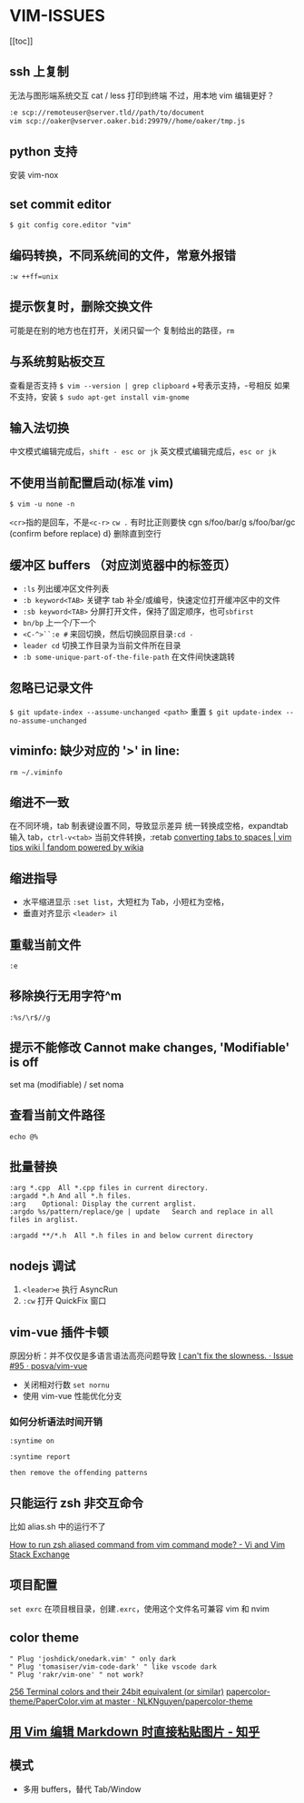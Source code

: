 # VIM-ISSUES
[[toc]]

## ssh 上复制

无法与图形端系统交互
cat / less 打印到终端
不过，用本地 vim 编辑更好？

```sh
:e scp://remoteuser@server.tld//path/to/document
vim scp://oaker@vserver.oaker.bid:29979//home/oaker/tmp.js
```

## python 支持

安装 vim-nox

## set commit editor

`$ git config core.editor "vim"`

## 编码转换，不同系统间的文件，常意外报错

`:w ++ff=unix`

## 提示恢复时，删除交换文件

可能是在别的地方也在打开，关闭只留一个
复制给出的路径，`rm`

## 与系统剪贴板交互

查看是否支持
`$ vim --version | grep clipboard` +号表示支持，-号相反
如果不支持，安装
`$ sudo apt-get install vim-gnome`

## 输入法切换

中文模式编辑完成后，`shift - esc or jk`
英文模式编辑完成后，`esc or jk`

## 不使用当前配置启动(标准 vim)

`$ vim -u none -n`

`<cr>`指的是回车，不是`<c-r>`
`cw .` 有时比正则要快
cgn
s/foo/bar/g
s/foo/bar/gc (confirm before replace)
d} 删除直到空行

## 缓冲区 buffers （对应浏览器中的标签页）

- `:ls` 列出缓冲区文件列表
- `:b keyword<TAB>` 关键字 tab 补全/或编号，快速定位打开缓冲区中的文件
- `:sb keyword<TAB>` 分屏打开文件，保持了固定顺序，也可`sbfirst`
- `bn/bp` 上一个/下一个
- ` <C-^>``:e # ` 来回切换，然后切换回原目录`:cd -`
- `leader cd` 切换工作目录为当前文件所在目录
- `:b some-unique-part-of-the-file-path` 在文件间快速跳转

## 忽略已记录文件

`$ git update-index --assume-unchanged <path>`
重置
`$ git update-index --no-assume-unchanged`

## viminfo: 缺少对应的 '>' in line:

    rm ~/.viminfo

## 缩进不一致

在不同环境，tab 制表键设置不同，导致显示差异
统一转换成空格，expandtab
输入 tab，`ctrl-v<tab>`
当前文件转换，:retab
[converting tabs to spaces | vim tips wiki | fandom powered by wikia](http://vim.wikia.com/wiki/converting_tabs_to_spaces)

## 缩进指导

- 水平缩进显示 `:set list`，大短杠为 Tab，小短杠为空格，
- 垂直对齐显示 `<leader> il`

## 重载当前文件

`:e`

## 移除换行无用字符^m

`:%s/\r$//g`

## 提示不能修改 Cannot make changes, 'Modifiable' is off

set ma (modifiable) / set noma

## 查看当前文件路径

`echo @%`

## 批量替换

```
:arg *.cpp	All *.cpp files in current directory.
:argadd *.h	And all *.h files.
:arg	Optional: Display the current arglist.
:argdo %s/pattern/replace/ge | update	Search and replace in all files in arglist.

:argadd **/*.h	All *.h files in and below current directory
```

## nodejs 调试

1. `<leader>e` 执行 AsyncRun
2. `:cw` 打开 QuickFix 窗口

## vim-vue 插件卡顿

原因分析：并不仅仅是多语言语法高亮问题导致
[I can't fix the slowness. · Issue #95 · posva/vim-vue](https://github.com/posva/vim-vue/issues/95#issuecomment-374108025)

- 关闭相对行数 `set nornu`
- 使用 vim-vue 性能优化分支

### 如何分析语法时间开销

```
:syntime on

:syntime report

then remove the offending patterns
```

## 只能运行 zsh 非交互命令

比如 alias.sh 中的运行不了

[How to run zsh aliased command from vim command mode? - Vi and Vim Stack Exchange](https://vi.stackexchange.com/questions/16186/how-to-run-zsh-aliased-command-from-vim-command-mode/16197)

## 项目配置

`set exrc`
在项目根目录，创建`.exrc`，使用这个文件名可兼容 vim 和 nvim

## color theme
```
" Plug 'joshdick/onedark.vim' " only dark
" Plug 'tomasiser/vim-code-dark' " like vscode dark
" Plug 'rakr/vim-one' " not work?
```

[256 Terminal colors and their 24bit equivalent (or similar)](http://www.calmar.ws/vim/256-xterm-24bit-rgb-color-chart.html)
[papercolor-theme/PaperColor.vim at master · NLKNguyen/papercolor-theme](https://github.com/NLKNguyen/papercolor-theme/blob/master/colors/PaperColor.vim)

## [用 Vim 编辑 Markdown 时直接粘贴图片 - 知乎](https://zhuanlan.zhihu.com/p/138060559)

## 模式

- 多用 buffers，替代 Tab/Window
